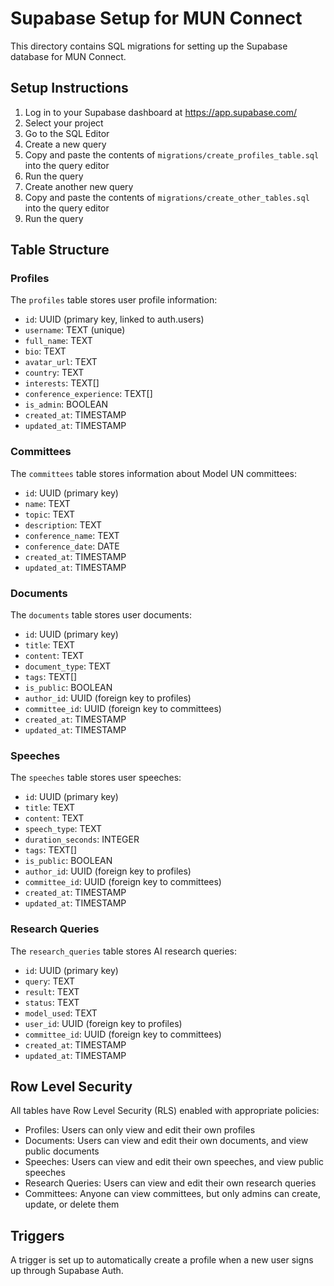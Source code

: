 # Supabase Setup for MUN Connect

This directory contains SQL migrations for setting up the Supabase database for MUN Connect.

## Setup Instructions

1. Log in to your Supabase dashboard at https://app.supabase.com/
2. Select your project
3. Go to the SQL Editor
4. Create a new query
5. Copy and paste the contents of `migrations/create_profiles_table.sql` into the query editor
6. Run the query
7. Create another new query
8. Copy and paste the contents of `migrations/create_other_tables.sql` into the query editor
9. Run the query

## Table Structure

### Profiles

The `profiles` table stores user profile information:

- `id`: UUID (primary key, linked to auth.users)
- `username`: TEXT (unique)
- `full_name`: TEXT
- `bio`: TEXT
- `avatar_url`: TEXT
- `country`: TEXT
- `interests`: TEXT[]
- `conference_experience`: TEXT[]
- `is_admin`: BOOLEAN
- `created_at`: TIMESTAMP
- `updated_at`: TIMESTAMP

### Committees

The `committees` table stores information about Model UN committees:

- `id`: UUID (primary key)
- `name`: TEXT
- `topic`: TEXT
- `description`: TEXT
- `conference_name`: TEXT
- `conference_date`: DATE
- `created_at`: TIMESTAMP
- `updated_at`: TIMESTAMP

### Documents

The `documents` table stores user documents:

- `id`: UUID (primary key)
- `title`: TEXT
- `content`: TEXT
- `document_type`: TEXT
- `tags`: TEXT[]
- `is_public`: BOOLEAN
- `author_id`: UUID (foreign key to profiles)
- `committee_id`: UUID (foreign key to committees)
- `created_at`: TIMESTAMP
- `updated_at`: TIMESTAMP

### Speeches

The `speeches` table stores user speeches:

- `id`: UUID (primary key)
- `title`: TEXT
- `content`: TEXT
- `speech_type`: TEXT
- `duration_seconds`: INTEGER
- `tags`: TEXT[]
- `is_public`: BOOLEAN
- `author_id`: UUID (foreign key to profiles)
- `committee_id`: UUID (foreign key to committees)
- `created_at`: TIMESTAMP
- `updated_at`: TIMESTAMP

### Research Queries

The `research_queries` table stores AI research queries:

- `id`: UUID (primary key)
- `query`: TEXT
- `result`: TEXT
- `status`: TEXT
- `model_used`: TEXT
- `user_id`: UUID (foreign key to profiles)
- `committee_id`: UUID (foreign key to committees)
- `created_at`: TIMESTAMP
- `updated_at`: TIMESTAMP

## Row Level Security

All tables have Row Level Security (RLS) enabled with appropriate policies:

- Profiles: Users can only view and edit their own profiles
- Documents: Users can view and edit their own documents, and view public documents
- Speeches: Users can view and edit their own speeches, and view public speeches
- Research Queries: Users can view and edit their own research queries
- Committees: Anyone can view committees, but only admins can create, update, or delete them

## Triggers

A trigger is set up to automatically create a profile when a new user signs up through Supabase Auth. 